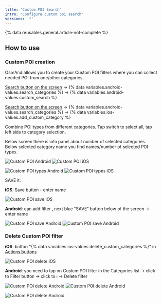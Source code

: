 ```yaml
---
title: "Custom POI Search"
intro: "Configure custom poi search"
versions: '*'
---
```

{% data reusables.general.article-not-complete %}

## How to use

### Custom POI creation

OsmAnd allows you to create your Custom POI filters where you can collect needed POI from one/other categories.

[Search button on the screen](/osmand/widgets/map-buttons#search) -> {% data variables.android-values.search_categories %} -> {% data variables.android-values.custom_search %}

[Search button on the screen](/osmand/widgets/map-buttons#search) -> {% data variables.android-values.search_categories %} -> {% data variables.ios-values.add_custom_category %}

Combine POI types from different categories. Tap switch to select all, tap left side to category selection. 

Below screen there is info panel about number of selected categories. Below selected category name you find names/number of selected POI types.

![Custom POI Android](/assets/images/search/custom_poi_android.png) ![Custom POI iOS](/assets/images/search/custom_poi_ios.png)

![Custom POI types Android](/assets/images/search/custom_poi_types_android.png) ![Custom POI types iOS](/assets/images/search/custom_poi_types_ios.png)


SAVE it:
 
**iOS**: Save button - enter name

![Custom POI save iOS](/assets/images/search/custom_poi_save_ios.png)


**Android**: can add filter , next blue "SAVE" button below of the screen -> enter name

![Custom POI save Android](/assets/images/search/custom_poi_save_android.png) ![Custom POI save Android](/assets/images/search/custom_poi_save_1_android.png)


### Delete Custom POI filter

**iOS**: button "{% data variables.ios-values.delete_custom_categories %}" in [Actions buttons](/osmand/search/search-poi#how-to-use)

![Custom POI delete iOS](/assets/images/search/custom_poi_delete_ios.png)

**Android**: you need to tap on Custom POI filter in the Categories list -> click to Filter button -> click to &#8285; -> Delete filter

![Custom POI delete Android](/assets/images/search/custom_poi_delete_android.png) ![Custom POI delete Android](/assets/images/search/custom_poi_delete_1_android.png)

![Custom POI delete Android](/assets/images/search/custom_poi_delete_2_android.png)